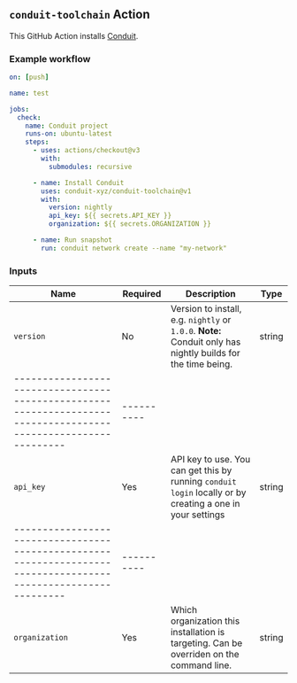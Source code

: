## `conduit-toolchain` Action

This GitHub Action installs [Conduit](https://github.com/conduit-xyz/conduit-cli).

### Example workflow

```yml
on: [push]

name: test

jobs:
  check:
    name: Conduit project
    runs-on: ubuntu-latest
    steps:
      - uses: actions/checkout@v3
        with:
          submodules: recursive

      - name: Install Conduit
        uses: conduit-xyz/conduit-toolchain@v1
        with:
          version: nightly
          api_key: ${{ secrets.API_KEY }}
          organization: ${{ secrets.ORGANIZATION }}

      - name: Run snapshot
        run: conduit network create --name "my-network"
```

### Inputs

| **Name**  | **Required** | **Description**                                                                                               | **Type** |
|-----------|--------------|---------------------------------------------------------------------------------------------------------------|----------|
| `version` | No          | Version to install, e.g. `nightly` or `1.0.0`.  **Note:** Conduit only has nightly builds for the time being. | string   |
---------------------------------------------------------------------------------------------------------------|----------|
| `api_key` | Yes          | API key to use. You can get this by running `conduit login` locally or by creating a one in your settings | string   |
---------------------------------------------------------------------------------------------------------------|----------|
| `organization` | Yes          | Which organization this installation is targeting. Can be overriden on the command line. | string   |
